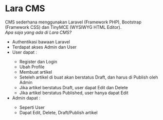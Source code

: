 <h1>Lara CMS</h1>
<p>CMS sederhana menggunakan Laravel (Framework PHP), Bootstrap (Framework CSS) dan TinyMCE (WYSIWYG HTML Editor).<br>
    <i>Apa saja yang ada di Lara CMS?</i>
    <ul>
        <li>Authentikasi bawaan Laravel</li>
        <li>Terdapat akses Admin dan User</li>
        <li>User dapat :</li>
        <ul>
            <li>Register dan Login</li>
            <li>Ubah Profile</li>
            <li>Membuat artikel</li>
            <li>Seteleh artikel di buat akan berstatus Draft, dan harus di Publish oleh Admin</li>
            <li>Jika artikel berstatus Draft, user dapat Edit dan Delete</li>
            <li>Jika artikel berstatus Published, user hanya dapat Edit</li>
        </ul>
        <li>Admin dapat :</li>
        <ul>
            <li>Seperti User</li>
            <li>Dapat Edit, Delete, Draft/Publish artikel</li>
        </ul>
    </ul>
</p>
